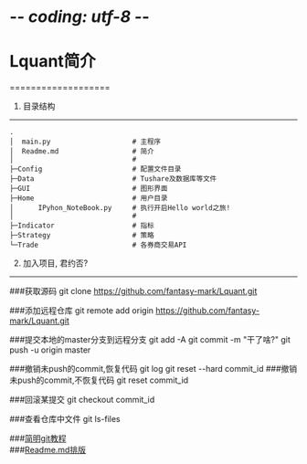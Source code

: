 # -*- coding: utf-8 -*-
# Lquant简介
===================
1. 目录结构
-------------------
    .
    │  main.py                    # 主程序
    │  Readme.md                  # 简介
    │                             #
    ├─Config                      # 配置文件目录
    ├─Data                        # Tushare及数据库等文件
    ├─GUI                         # 图形界面
    ├─Home                        # 用户目录
    │      IPyhon_NoteBook.py     # 执行开启Hello world之旅!
    │                             #
    ├─Indicator                   # 指标
    ├─Strategy                    # 策略
    └─Trade                       # 各券商交易API

2. 加入项目, 君约否?
-------------------
###获取源码
    git clone https://github.com/fantasy-mark/Lquant.git

###添加远程仓库
    git remote add origin https://github.com/fantasy-mark/Lquant.git

###提交本地的master分支到远程分支
    git add -A
    git commit -m "干了啥?"
    git push -u origin master

###撤销未push的commit,恢复代码
	git log
	git reset --hard commit_id
###撤销未push的commit,不恢复代码
	git reset commit_id

###回滚某提交
    git checkout commit_id

###查看仓库中文件
	git ls-files

###[简明git教程](http://www.cnblogs.com/schaepher/p/5561193.html)<br/>
###[Readme.md排版](http://mahua.jser.me/)<br/>
